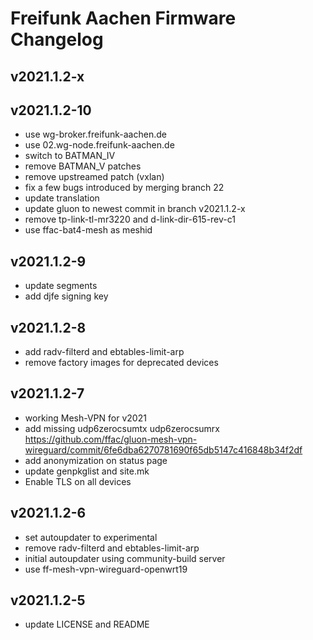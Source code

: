 # Freifunk Aachen Firmware Changelog


## v2021.1.2-x

## v2021.1.2-10
  - use wg-broker.freifunk-aachen.de
  - use 02.wg-node.freifunk-aachen.de
  - switch to BATMAN_IV
  - remove BATMAN_V patches
  - remove upstreamed patch (vxlan)
  - fix a few bugs introduced by merging branch 22
  - update translation
  - update gluon to newest commit in branch v2021.1.2-x
  - remove tp-link-tl-mr3220 and d-link-dir-615-rev-c1
  - use ffac-bat4-mesh as meshid

## v2021.1.2-9
  - update segments
  - add djfe signing key

## v2021.1.2-8
  - add radv-filterd and ebtables-limit-arp
  - remove factory images for deprecated devices

## v2021.1.2-7
 - working Mesh-VPN for v2021
 - add missing udp6zerocsumtx udp6zerocsumrx https://github.com/ffac/gluon-mesh-vpn-wireguard/commit/6fe6dba6270781690f65db5147c416848b34f2df
 - add anonymization on status page
 - update genpkglist and site.mk
 - Enable TLS on all devices

## v2021.1.2-6
 - set autoupdater to experimental
 - remove radv-filterd and ebtables-limit-arp
 - initial autoupdater using community-build server
 - use ff-mesh-vpn-wireguard-openwrt19

## v2021.1.2-5
 - update LICENSE and README
